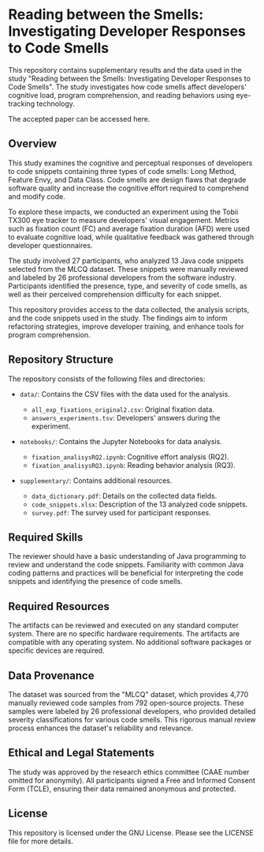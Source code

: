 # Reading between the Smells: Investigating Developer Responses to Code Smells

This repository contains supplementary results and the data used in the study "Reading between the Smells: Investigating Developer Responses to Code Smells". The study investigates how code smells affect developers' cognitive load, program comprehension, and reading behaviors using eye-tracking technology.

The accepted paper can be accessed here.

## Overview

This study examines the cognitive and perceptual responses of developers to code snippets containing three types of code smells: Long Method, Feature Envy, and Data Class. Code smells are design flaws that degrade software quality and increase the cognitive effort required to comprehend and modify code.

To explore these impacts, we conducted an experiment using the Tobii TX300 eye tracker to measure developers' visual engagement. Metrics such as fixation count (FC) and average fixation duration (AFD) were used to evaluate cognitive load, while qualitative feedback was gathered through developer questionnaires.

The study involved 27 participants, who analyzed 13 Java code snippets selected from the MLCQ dataset. These snippets were manually reviewed and labeled by 26 professional developers from the software industry. Participants identified the presence, type, and severity of code smells, as well as their perceived comprehension difficulty for each snippet.

This repository provides access to the data collected, the analysis scripts, and the code snippets used in the study. The findings aim to inform refactoring strategies, improve developer training, and enhance tools for program comprehension.

## Repository Structure

The repository consists of the following files and directories:

- `data/`: Contains the CSV files with the data used for the analysis.
  - `all_exp_fixations_original2.csv`: Original fixation data.
  - `answers_experiments.tsv`: Developers' answers during the experiment.
  
- `notebooks/`: Contains the Jupyter Notebooks for data analysis.
  - `fixation_analisysRQ2.ipynb`: Cognitive effort analysis (RQ2).
  - `fixation_analisysRQ3.ipynb`: Reading behavior analysis (RQ3).
  
- `supplementary/`: Contains additional resources.
  - `data_dictionary.pdf`: Details on the collected data fields.
  - `code_snippets.xlsx`: Description of the 13 analyzed code snippets.
  - `survey.pdf`: The survey used for participant responses.

## Required Skills

The reviewer should have a basic understanding of Java programming to review and understand the code snippets. Familiarity with common Java coding patterns and practices will be beneficial for interpreting the code snippets and identifying the presence of code smells.

## Required Resources

The artifacts can be reviewed and executed on any standard computer system. There are no specific hardware requirements. The artifacts are compatible with any operating system. No additional software packages or specific devices are required.

## Data Provenance

The dataset was sourced from the "MLCQ" dataset, which provides 4,770 manually reviewed code samples from 792 open-source projects. These samples were labeled by 26 professional developers, who provided detailed severity classifications for various code smells. This rigorous manual review process enhances the dataset's reliability and relevance.

## Ethical and Legal Statements

The study was approved by the research ethics committee (CAAE number omitted for anonymity). All participants signed a Free and Informed Consent Form (TCLE), ensuring their data remained anonymous and protected.

## License

This repository is licensed under the GNU License. Please see the LICENSE file for more details.
